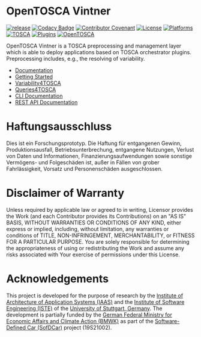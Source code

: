 # OpenTOSCA Vintner


[![release](https://github.com/opentosca/opentosca-vintner/actions/workflows/release.yaml/badge.svg?branch=main)](https://github.com/opentosca/opentosca-vintner/actions/workflows/release.yaml)
[![Codacy Badge](https://app.codacy.com/project/badge/Grade/acec5103cf9b4f1bb1fa25bc5a99076d)](https://www.codacy.com/gh/OpenTOSCA/opentosca-vintner/dashboard?utm_source=github.com&amp;utm_medium=referral&amp;utm_content=OpenTOSCA/opentosca-vintner&amp;utm_campaign=Badge_Grade)
[![Contributor Covenant](https://img.shields.io/badge/Contributor%20Covenant-2.0-4baaaa.svg)](https://vintner.opentosca.org/code-of-conduct)
[![License](https://img.shields.io/badge/License-Apache_2.0-blue.svg)](https://opensource.org/licenses/Apache-2.0)
[![Platforms](https://img.shields.io/badge/Platforms-Linux%20%7C%20Windows-606c38.svg)](https://vintner.opentosca.org)
[![TOSCA](https://img.shields.io/badge/TOSCA-1.3-important.svg)](https://docs.oasis-open.org/tosca/TOSCA-Simple-Profile-YAML/v1.3/os/TOSCA-Simple-Profile-YAML-v1.3-os.html)
[![Plugins](https://img.shields.io/badge/Orchestrators-xOpera%20%7C%20Unfurl-blueviolet.svg)](https://vintner.opentosca.org)
[![OpenTOSCA](https://img.shields.io/badge/OpenTOSCA-%E2%9D%A4%EF%B8%8F-ff69b4)](https://opentosca.org)

OpenTOSCA Vintner is a TOSCA preprocessing and management layer which is able to deploy applications based on TOSCA orchestrator plugins.
Preprocessing includes, e.g., the resolving of variability.

- [Documentation](https://vintner.opentosca.org)
- [Getting Started](https://vintner.opentosca.org/getting-started)
- [Variability4TOSCA](https://vintner.opentosca.org/variability4tosca/motivation)
- [Queries4TOSCA](https://vintner.opentosca.org/queries4tosca/getting-started)
- [CLI Documentation](https://vintner.opentosca.org/interface)
- [REST API Documentation](https://vintner.opentosca.org/interface)

# Haftungsausschluss

Dies ist ein Forschungsprototyp. Die Haftung für entgangenen Gewinn, Produktionsausfall, Betriebsunterbrechung,
entgangene Nutzungen, Verlust von Daten und Informationen, Finanzierungsaufwendungen sowie sonstige Vermögens- und
Folgeschäden ist, außer in Fällen von grober Fahrlässigkeit, Vorsatz und Personenschäden ausgeschlossen.

# Disclaimer of Warranty

Unless required by applicable law or agreed to in writing, Licensor provides the Work (and each Contributor provides its
Contributions) on an "AS IS" BASIS, WITHOUT WARRANTIES OR CONDITIONS OF ANY KIND, either express or implied, including,
without limitation, any warranties or conditions of TITLE, NON-INFRINGEMENT, MERCHANTABILITY, or FITNESS FOR A
PARTICULAR PURPOSE. You are solely responsible for determining the appropriateness of using or redistributing the Work
and assume any risks associated with Your exercise of permissions under this License.

# Acknowledgements

This project is developed for the purpose of research by the [Institute of Architecture of Application Systems (IAAS)](https://www.iaas.uni-stuttgart.de) and the [Institute of Software Engineering (ISTE)](https://www.iste.uni-stuttgart.de) of the [University of Stuttgart, Germany](https://www.uni-stuttgart.de).
The development is partially funded by the [German Federal Ministry for Economic Affairs and Climate Action (BMWK)](https://www.bmwk.de/Navigation/EN/Home/home.html) as part of the [Software-Defined Car (SofDCar)](https://sofdcar.de) project (19S21002).

